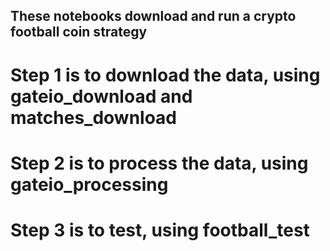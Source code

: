 ## These notebooks download and run a crypto football coin strategy

# Step 1 is to download the data, using gateio_download and matches_download
# Step 2 is to process the data, using gateio_processing
# Step 3 is to test, using football_test
